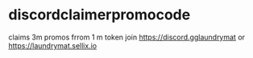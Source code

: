 # discordclaimerpromocode
 claims 3m promos frrom 1 m token
join https://discord.gglaundrymat
or https://laundrymat.sellix.io